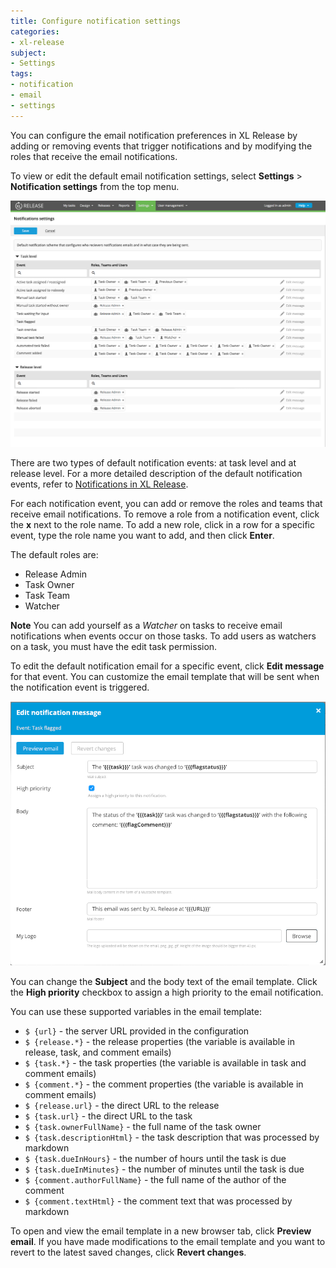 ```yaml
---
title: Configure notification settings
categories:
- xl-release
subject:
- Settings
tags:
- notification
- email
- settings
---
```


You can configure the email notification preferences in XL Release by adding or removing events that trigger notifications and by modifying the roles that receive the email notifications.

To view or edit the default email notification settings, select **Settings** > **Notification settings** from the top menu.

  ![Notification settings](../images/notification-settings.png)

There are two types of default notification events: at task level and at release level. For a more detailed description of the default notification events, refer to [Notifications in XL Release](/xl-release/concept/notifications-in-xl-release.html).

For each notification event, you can add or remove the roles and teams that receive email notifications.
To remove a role from a notification event, click the **x** next to the role name.
To add a new role, click in a row for a specific event, type the role name you want to add, and then click **Enter**.

The default roles are:

* Release Admin
* Task Owner
* Task Team
* Watcher

**Note** You can add yourself as a *Watcher* on tasks to receive email notifications when events occur on those tasks. To add users as watchers on a task, you must have the edit task permission.

To edit the default notification email for a specific event, click **Edit message** for that event. You can customize the email template that will be sent when the notification event is triggered.

  ![Edit notification message](../images/edit-notification-message.png)

You can change the **Subject** and the body text of the email template.
Click the **High priority** checkbox to assign a high priority to the email notification.

You can use these supported variables in the email template:

* `$ {url}` - the server URL provided in the configuration
* `$ {release.*}` - the release properties (the variable is available in release, task, and comment emails)
* `$ {task.*}` - the task properties (the variable is available in task and comment emails)
* `$ {comment.*}` - the comment properties (the variable is available in comment emails)
* `$ {release.url}` - the direct URL to the release
* `$ {task.url}` - the direct URL to the task
* `$ {task.ownerFullName}` - the full name of the task owner
* `$ {task.descriptionHtml}` - the task description that was processed by markdown
* `$ {task.dueInHours}` - the number of hours until the task is due
* `$ {task.dueInMinutes}` - the number of minutes until the task is due
* `$ {comment.authorFullName}` - the full name of the author of the comment
* `$ {comment.textHtml}` - the comment text that was processed by markdown

To open and view the email template in a new browser tab, click **Preview email**.
If you have made modifications to the email template and you want to revert to the latest saved changes, click **Revert changes**.
